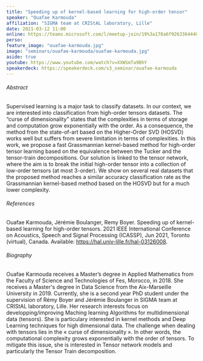 ```yaml
---
title: "Speeding up of kernel-based learning for high-order tensor"
speaker: "Ouafae Karmouda"
affiliation: "SIGMA team at CRIStAL laboratory, Lille"
date: 2021-03-12 11:00
online: https://teams.microsoft.com/l/meetup-join/19%3a178a6f926336444088eb120e42476f36%40thread.tacv2/1614181583266?context=%7b%22Tid%22%3a%2261f3e3b8-9b52-433a-a4eb-c67334ce54d5%22%2c%22Oid%22%3a%22f214f106-92ec-433a-b9a8-20a164143534%22%7d
perso: 
feature_image: "ouafae-karmouda.jpg"
image: "seminars/ouafae-karmouda/ouafae-karmouda.jpg"
aside: true
youtube: https://www.youtube.com/watch?v=XXWSmTa9BhY
speakerdeck: https://speakerdeck.com/s3_seminar/ouafae-karmouda
---
```


<div style="text-align:center">
<script async class="speakerdeck-embed" data-id="80fa4123463941eb8484dccad765fb7f" data-ratio="1.33333333333333" src="//speakerdeck.com/assets/embed.js"></script>
</div>

###### Abstract

Supervised learning is a major task to classify datasets. In our context, we are interested into classification from high-order tensors datasets. The “curse of dimensionality” states that the complexities in terms of storage and computation grow exponentially with the order. As a consequence, the method from the state-of-art based on the Higher-Order SVD (HOSVD) works well but suffers from severe limitation in terms of complexities. In this work, we propose a fast Grassmannian kernel-based method for high-order tensor learning based on the equivalence between the Tucker and the tensor-train decompositions. Our solution is linked to the tensor network, where the aim is to break the initial high-order tensor into a collection of low-order tensors (at most 3-order). We show on several real datasets that the proposed method reaches a similar accuracy classification rate as the Grassmannian kernel-based method based on the HOSVD but for a much lower complexity.

###### References

Ouafae Karmouda, Jérémie Boulanger, Remy Boyer. Speeding up of kernel-based learning for high-order tensors. 2021 IEEE International Conference on Acoustics, Speech and Signal Processing (ICASSP), Jun 2021, Toronto (virtual), Canada.
Available: https://hal.univ-lille.fr/hal-03126008.

###### Biography

Ouafae Karmouda receives a Master’s degree in Applied Mathematics from the Faculty of Science and Technologies of Fes, Morocco, in 2018. She receives a Master's degree in Data Science from the Aix-Marseille University in 2019. Currently, she is a second year PhD student under the supervision of Rémy Boyer and Jérémie Boulanger in SIGMA team at CRIStAL laboratory, Lille. Her research interests focus on developping/improving Maching learning Algorithms for multidimensional data (tensors). She is particulary interested in kernel methods and Deep Learning techniques for high dimensional data. The challenge when dealing with tensors lies in the « curse of dimensionality ». In other words, the computational complexity grows exponentially with the order of tensors. To mitigate this issue, she is interested in Tensor network models and particularly the Tensor Train decomposition.
